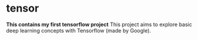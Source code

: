 # tensor
**This contains my first tensorflow project**
This project aims to explore basic deep learning concepts with Tensorflow (made by Google).
